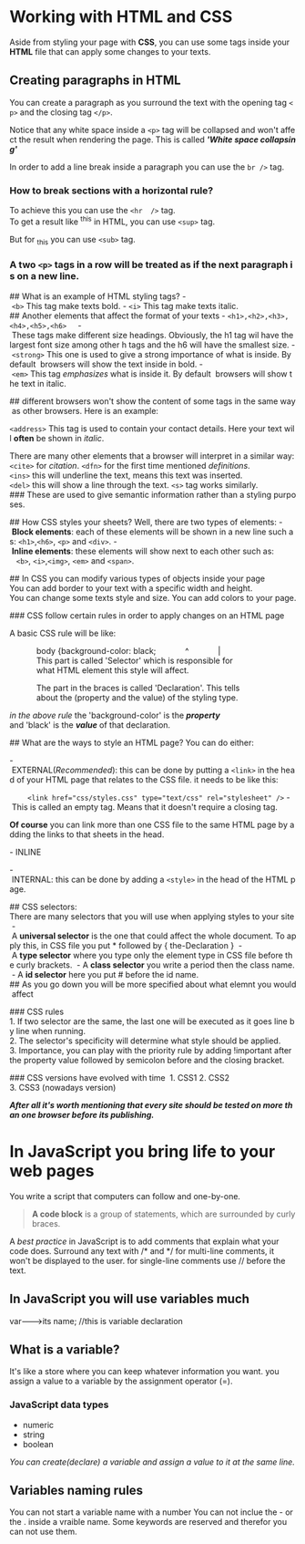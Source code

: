 # Working with HTML and CSS
Aside from styling your page with **CSS**, you can use some tags inside your **HTML** file that can apply some changes to your texts.
## Creating paragraphs in HTML
You can create a paragraph as you surround the text with the opening tag `<p>` and the closing tag `</p>`.

Notice that any white space inside a `<p>` tag will be collapsed and won't affect the result when rendering the page. This is called ***'White space collapsing'***

In order to add a line break inside a paragraph you can use the `br />` tag. 

### How to break sections with a horizontal rule?

To achieve this you can use the `<hr  />` tag.
To get a result like <sup>this</sup> in HTML, you can use `<sup>` tag.

But for <sub>this</sub> you can use `<sub>` tag.

### A two `<p>` tags in a row will be treated as if the next paragraph is on a new line.

## What is an example of HTML styling tags?
- `<b>` This tag make texts bold.
- `<i>` This tag make texts italic.
## Another elements that affect the format of your texts
- `<h1>,<h2>,<h3>,<h4>,<h5>,<h6>`
    - These tags make different size headings. Obviously, the h1 tag wil have the largest font size among other h tags and the h6 will have the smallest size.
- `<strong>` This one is used to give a strong importance of what is inside. By default  browsers will show the text inside in bold.
- `<em>` This tag *emphasizes* what is inside it. By default  browsers will show the text in italic.

## different browsers won't show the content of some tags in the same way as other browsers. Here is an example:

`<address>` This tag is used to contain your contact details. Here your text will **often** be shown in *italic*.

There are many other elements that a browser will interpret in a similar way:
`<cite>` for *citation*.
`<dfn>` for the first time mentioned *definitions*. 
`<ins>` this will underline the text, means this text was inserted.
`<del>` this will show a line through the text. `<s>` tag works similarly.
### These are used to give semantic information rather than a styling purposes.

## How CSS styles your sheets?
Well, there are two types of elements:
- **Block elements**: each of these elements will be shown in a new line such as: `<h1>`,`<h6>`, `<p>` and `<div>`.
- **Inline elements**: these elements will show next to each other such as:
   `<b>`, `<i>`,`<img>`, `<em>` and `<span>`.

## In CSS you can modify various types of objects inside your page 
You can add border to your text with a specific width and height.
You can change some texts style and size.
You can add colors to your page.

### CSS follow certain rules in order to apply changes on an HTML page

A basic CSS rule will be like:

            body {background-color: black;
            ^
            |
            This part is called 'Selector' which is responsible for 
            what HTML element this style will affect.

            The part in the braces is called 'Declaration'. This tells
            about the (property and the value) of the styling type.

*in the above rule* the 'background-color' is the ***property*** 
and 'black' is the ***value*** of that declaration.

## What are the ways to style an HTML page?
You can do either:

- EXTERNAL(*Recommended*): this can be done by putting a `<link>` in the head of your HTML page that relates to the CSS file. it needs to be like this:

        `<link href="css/styles.css" type="text/css" rel="stylesheet" />` - This is called an empty tag. Means that it doesn't require a closing tag.

**Of course** you can link more than one CSS file to the same HTML page by adding the links to that sheets in the head.

- INLINE 

- INTERNAL: this can be done by adding a `<style>` in the head of the HTML page.

## CSS selectors:
There are many selectors that you will use when applying styles to your site
 - A **universal selector** is the one that could affect the whole document. To apply this, in CSS file you put * followed by { the-Declaration }
 - A **type selector** where you type only the element type in CSS file before the curly brackets.
 - A **class selector** you write a period then the class name.
 - A **id selector** here you put # before the id name.
## As you go down you will be more specified about what elemnt you would affect

### CSS rules 
1. If two selector are the same, the last one will be executed as it goes line by line when running.
2. The selector's specificity will determine what style should be applied.
3. Importance, you can play with the priority rule by adding !important after the property value followed by semicolon before and the closing bracket.

### CSS versions have evolved with time 
1. CSS1
2. CSS2
3. CSS3 (nowadays version)

***After all it's worth mentioning that every site should be tested on more than one browser before its publishing.***

# In JavaScript you bring life to your web pages

You write a script that computers can follow and one-by-one.

> **A code block** is a group of statements, which are surrounded by curly braces.

A *best practice* in JavaScript is to add comments that explain what your code does. Surround any text with /* and */ for multi-line comments, it won't be displayed to the user.
for single-line comments use // before the text.
 
 ## In JavaScript you will use variables much
 var--->its name; //this is variable declaration

 ## What is a variable?
 It's like a store where you can keep whatever information you want.
 you assign a value to a variable by the assignment operator (=).

 ### JavaScript data types
 - numeric
 - string
 - boolean

*You can create(declare) a variable and assign a value to it at the same line.*

## Variables naming rules
You can not start a variable name with a number
You can not inclue the - or the . inside a vraible name.
Some keywords are reserved and therefor you can not use them.







